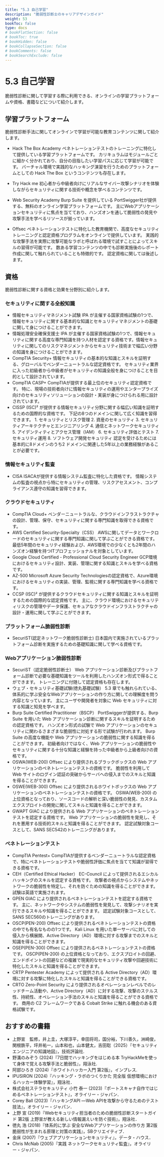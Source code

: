 ```yaml
---
title: "5.3 自己学習"
description: "脆弱性診断士のキャリアデザインガイド"
weight: 53
bookToc: false
type: docs
# bookFlatSection: false
# bookToc: true
# bookHidden: false
# bookCollapseSection: false
# bookComments: false
# bookSearchExclude: false
---
```


# 5.3 自己学習

脆弱性診断に関して学習する際に利用できる、オンラインの学習プラットフォームや資格、書籍などについて紹介します。

## 学習プラットフォーム

脆弱性診断手法に関してオンラインで学習が可能な教育コンテンツに関して紹介します。

- Hack The Box Academy
  ペネトレーションテストのトレーニングに特化して提供している学習プラットフォームです。
  カリキュラムはモジュールごとに細かく分かれており、自分の目指したい学習パスに応じて学習が可能です。
  バーチャル環境で実践的なハッキング演習を行うためのプラットフォームとしての Hack The Box というコンテンツも存在します。

- Try Hack me
  初心者から中級者向けにリアルなサイバー攻撃シナリオを体験しながらセキュリティに関する技術や概念を学べるコンテンツです。
- Web Security Academy
  Burp Suite を提供している PortSwigger社が提供する、無料のオンライン学習プラットフォームです。
  主にWebアプリケーションセキュリティに焦点を当てており、ハンズオンを通して脆弱性の発見や攻撃手法を学べるリソースが揃っています。

- Offsec
  ペネトレーションテストに特化した教育機関で、高度なセキュリティトレーニングと認定資格プログラムをオンラインで提供しています。
  実践的な攻撃手法を実際に攻撃可能なラボと呼ばれる環境で試すことによってスキルの習得が可能です。
  数ある学習コンテンツの中でも診断実施後のレポート作成に関して触れられていることも特徴的です。
  認定資格に関しては後述します。

## 資格

脆弱性診断に関する資格と効果を分野別に紹介します。

### セキュリティに関する全般知識

- 情報セキュリティマネジメント試験
  IPA が主催する国家資格試験の1つで、情報セキュリティに関する基本的な知識とセキュリティマネジメントの基礎に関して身につけることができます。
- 情報処理安全確保支援士
  IPA が主催する国家資格試験の1つで、情報セキュリティに関する高度な専門知識を持つ人材を認定する資格です。情報セキュリティに関してのリスクマネジメントからセキュリティ技術まで幅広い分野の知識を身につけることができます。
- CompTIA Security+
  情報セキュリティの基本的な知識とスキルを証明する、グローバルでベンダーニュートラルな認定資格です。
  セキュリティ業界に入った初級者から中級者がセキュリティの知識全般を身につけることを目的として設計されています。
- CompTIA CASP+
  CompTIAが提供する最上位のセキュリティ認定資格です。
  特に、現場の技術者向けに情報セキュリティの運用やエンタープライズ向けのセキュリティソリューションの設計・実装が身につけられる用に設計されています。
- CISSP
  (ISC)² が提供する情報セキュリティ分野に関する幅広い知識を証明するための国際的な資格です。
  下記の8つのドメインに関して広く知識を習得できます。
        1. セキュリティとリスク管理
        2. 資産のセキュリティ
        3. セキュリティアーキテクチャとエンジニアリング
        4. 通信とネットワークセキュリティ
        5. アイデンティティとアクセス管理（IAM）
        6. セキュリティ評価とテスト
        7. セキュリティ運用
        8. ソフトウェア開発セキュリティ
  認定を受けるためには基本的に8ドメインのうち2 ドメインに関連した5年以上の業務経験があることが必要です。

### 情報セキュリティ監査

- CISA
  ISACAが提供する情報システム監査に特化した資格です。
  情報システムの監査の視点から特にセキュリティの管理、リスクアセスメント、コンプライアンス遵守の知識を習得できます。
    
### クラウドセキュリティ 

- CompTIA Cloud+
  ベンダーニュートラルな、クラウドインフラストラクチャの設計、管理、保守、セキュリティに関する専門知識を取得できる資格です。
- AWS Certified Security-Specialty（CSS）
  AWSに関してデータとワークロードのセキュリティに関する専門知識に関して学ぶことができる資格です。
  最低5年間のセキュリティ経験および、AWS環境での少なくとも2年間のハンズオン経験を持つITプロフェッショナルを対象としています。
- Google Cloud Certified - Professional Cloud Security Engineer
  GCP環境におけるセキュリティ設計、実装、管理に関する知識とスキルを学べる資格です。
- AZ-500
  Microsoft Azure Security Technologiesの認定資格で、Azure環境におけるセキュリティの実装、管理、監視に関する専門知識を学べる資格です。
- CCSP
  (ISC)² が提供するクラウドセキュリティに関する知識とスキルを証明するための国際的な認定資格です。
  主に、クラウド環境におけるセキュリティリスクの管理やデータ保護、セキュアなクラウドインフラストラクチャの設計・運用に関して学ぶことができます。
    
### プラットフォーム脆弱性診断

- SecuriST(認定ネットワーク脆弱性診断士)
  日本国内で実施されているプラットフォーム診断を実施するための基礎知識に関して学べる資格です。

### Webアプリケーション脆弱性診断

- SecuriST（認定脆弱性診断士）
  Web アプリケーション診断及びプラットフォーム診断で必要な基礎知識をツールを利用したハンズオン形式で得ることができます。
  トレーニングに付随して認定資格も存在します。
- ウェブ・セキュリティ基礎試験(徳丸基礎試験）
  5.3 章でも触れられている、体系的に学ぶ安全なWebアプリケーションの作り方に関しての理解度を問う内容となっています。
  主にユーザや開発者を対象に Web セキュリティに対する知識と知見を学べます。
- Burp Suite Certified Practitioner（BSCP）
  PortSwiggerが提供する、Burp Suite を用いた Web アプリケーション診断に関するスキルを証明するための認定資格です。
  ハンズオン形式の試験で Web アプリケーションのセキュリティに関わるさまざまな脆弱性に対処する形で試験が行われます。
  Burp Suite の高度な機能や Web アプリケーションの脆弱性に関する知識を得ることができます。
  初級者向けではなく、Web アプリケーションの脆弱性やセキュリティに関する十分な知識と経験を持った中級者から上級者向けの資格です。
- OSWA(WEB-200)
  Offsec により提供されるブラックボックスの Web アプリケーションのペネトレーションテストの資格です。
  脆弱性を利用して Web サイトのログイン認証の突破からサーバへの侵入までのスキルと知識を得ることができます。
- OSWE(WEB-300)
  Offsec により提供されるホワイトボックスの Web アプリケーションのペネトレーションテストの資格です。
  OSWA(WEB-200) の上位資格となっており、ソースコードの解析と深い脆弱性の発見、カスタムエクスプロイトの開発に関してスキルと知識を得ることができます。
- GWAPT
  GIAC により提供される Web アプリケーションのペネトレーションテストを認定する資格です。
  Web アプリケーションの脆弱性を発見し、それを悪用する技術的スキルと知識を得ることができます。
  認定試験対象コースとして、SANS SEC542のトレーニングがあります。

### ペネトレーションテスト

- CompTIA Pentest+
  CompTIAが提供するベンダーニュートラルな認定資格で、特にペネトレーションテストや脆弱性評価に焦点を当てて知識が習得できる資格です。
- CEH（Certified Ethical Hacker）
  EC-Council によって提供されるエシカルハッキングのスキルを認定する資格です。
  攻撃者の視点からシステムやネットワークの脆弱性を特定し、それを防ぐための知識を得ることができます。
  試験は英語で実施されます。
- GPEN
  GIAC により提供されるペネトレーションテストを認定する資格です。
  主に、ネットワークやシステムの脆弱性を発見して、攻撃シナリオを実行できるスキルや知識を得ることができます。
  認定試験対象コースとして、SANS SEC560のトレーニングがあります。
- OSCP(PEN-200)
  Offsec により提供されるペネトレーションテストの資格の中でも有名なものの1つです。
  Kali Linux を用いた単一サーバに対しての侵入から横展開、Active Directory（AD）環境に対する攻撃までのスキルと知識を得ることができます。
- OSEP(PEN-300)
  Offsec により提供されるペネトレーションテストの資格です。
  OSCP(PEN-200) の上位資格となっており、エクスプロイトの回避、エンドポイントの回避などの複雑で現実的なセキュリティ攻撃や回避技術に特化したスキルと知識を得ることができます。
- CRTP
  Pentester Academy によって提供される Active Directory（AD）環境に対する攻撃に特化したスキルと知識を得ることができる資格です。
- CRTO
  Zero-Point Security により提供されるオペレーションレベルでのレッドチーム活動や、Active Directory（AD）に対する攻撃、攻撃のステルス性、持続性、オペレーション手法のスキルと知識を得ることができる資格です。
  商用の C2 フレームワークである Cobalt Strike に触れる機会のある資格試験です。

## おすすめの書籍

- 上野宣　監修，井上圭，大塚淳平，幸田将司，国分裕，下川善久，洲崎俊，関根鉄平，坪井祐一，山本和也，山本健太，吉田聡（2025）『セキュリティエンジニアの知識地図』，技術評論社.
- 野溝のみぞう (2024)『7日間でハッキングをはじめる本 TryHackMeを使って身体で覚える攻撃手法と脆弱性』，翔泳社.
- 阿部ひろき (2024)『ホワイトハッカー入門 第2版』，インプレス.
- IPUSIRON (2024)『ハッキング・ラボのつくりかた 完全版 仮想環境におけるハッカー体験学習』，翔泳社．
- 株式会社ステラセキュリティ 小竹 泰一 (2023)『ポートスキャナ自作ではじめるペネトレーションテスト』，オライリー・ジャパン．
- Corey Ball (2023)『ハッキングAPI ―Web APIを攻撃から守るためのテスト技法』，オライリー・ジャパン．
- 上野 宣 (2019)『Webセキュリティ担当者のための脆弱性診断スタートガイド 第2版 上野宣が教える新しい情報漏えいを防ぐ技術』，翔泳社．
- 徳丸 浩 (2018)『体系的に学ぶ 安全なWebアプリケーションの作り方 第2版 脆弱性が生まれる原理と対策の実践』，SBクリエイティブ．
- 金床 (2007)『ウェブアプリケーションセキュリティ』，データ・ハウス．
- Chris McNab (2005)『実践 ネットワークセキュリティ監査』，オライリー・ジャパン．